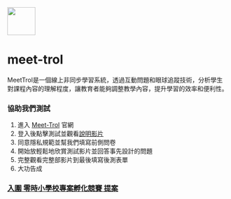 <img style="width:64px" src="https://user-images.githubusercontent.com/13403218/231497858-8fc3c51e-b4a0-492d-9853-0f804e852e66.png" />

# meet-trol
MeetTrol是一個線上非同步學習系統，透過互動問題和眼球追蹤技術，分析學生對課程內容的理解程度，讓教育者能夠調整教學內容，提升學習的效率和便利性。

### 協助我們測試
1. 進入 [Meet-Trol](https://meet-trol.vercel.app/) 官網
2. 登入後點擊測試並觀看[說明影片](https://youtu.be/4kZsvnQQLv4)
3. 同意隱私規範並幫我們填寫前側問卷
4. 開始放輕鬆地欣賞測試影片並回答事先設計的問題
5. 完整觀看完整部影片到最後填寫後測表單
6. 大功告成

### [入圍 零時小學校專案孵化競賽 提案](https://sch001.g0v.tw/dash/prj/PGe6tYD4kaU2nFu95PRChjfZ2aLO7F)
